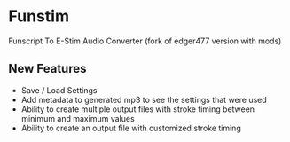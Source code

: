 # Funstim
Funscript To E-Stim Audio Converter (fork of edger477 version with mods)

## New Features
- Save / Load Settings
- Add metadata to generated mp3 to see the settings that were used
- Ability to create multiple output files with stroke timing between minimum and maximum values
- Ability to create an output file with customized stroke timing
